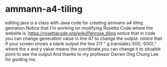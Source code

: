 # ammann-a4-tiling
editing.java is a class with Java code for creating ammann a4 tiling genration.Notice that I'm working on modifying Rosetta Code.where the website is :https://rosettacode.org/wiki/Penrose_tiling
notice that in code you can change generation value in line 47 to change the output.
notice that if your screen shows a blank output the line 211 " g.translate(-500,-500);" where the x and y value means the coordinate,you can change it to situable point to see the output
And thanks to my professor Darren Ong Chung Lee for guiding me.
